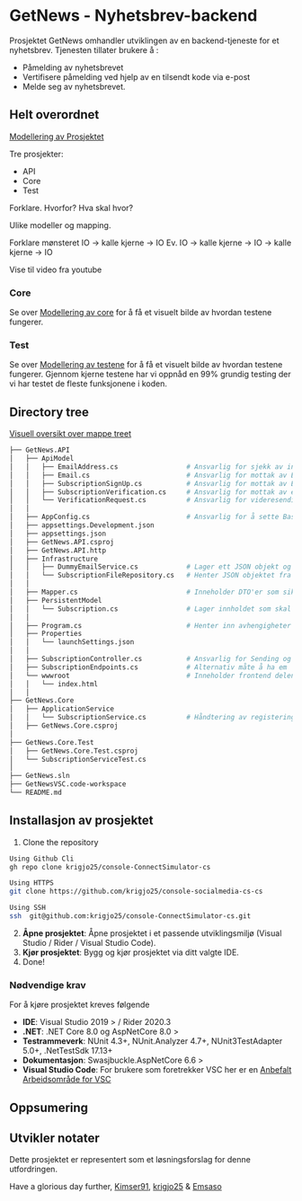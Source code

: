 #   GetNews - Nyhetsbrev-backend
Prosjektet GetNews omhandler utviklingen av en backend-tjeneste for et nyhetsbrev.
Tjenesten tillater brukere å :
* Påmelding av nyhetsbrevet
* Vertifisere påmelding ved hjelp av en tilsendt kode via e-post
* Melde seg av nyhetsbrevet.

## Helt overordnet
[Modellering av Prosjektet](./model/getnews.md)

<!--?  Hva synes dere om denne endringen?
Prosjektet er delt inn i tre hovedkomponenter:
* **API**: Ansvarlig for grensesnitt mot eksterne systemer/frontend
* **Core**: Inneholder kjernelogikken og forretningsreglene
* **Test**: Omfatter enhetstester og integrasjonstester.

### Dataflyt og mønstere
Systemet benytter et mønster for dataflyt som kan visualiseres som:
```mermaid
%% Input/Output(IO) -> Kall til kjerne -> IO
Denne [linken]() Inneholder en mer detaljert forklaring av dataflyten.

```
### Core-laget
[Modellering av hvordan Core fungerer sammen](./model/core.md)
Dette laget implementerer all forretningslogikk for håndtering av abonnementer, verifisering og avmelding

### Test-laget
Se [Modellering av testene](./model/testModel.md) for en visuell oversikt over teststrukturen.
Vårt testregime har oppnådd en testdekning på 99% i kjernelaget, noe som sikrer robusthet og kvalitet i de fleste funksjoner.
-->

Tre prosjekter: 
- API
- Core
- Test

Forklare. Hvorfor? Hva skal hvor?

Ulike modeller og mapping. 

Forklare mønsteret IO -> kalle kjerne -> IO
Ev. IO -> kalle kjerne -> IO -> kalle kjerne -> IO

Vise til video fra youtube



### Core
Se over [Modellering av core](./model/core.md) for å få et visuelt bilde av hvordan testene fungerer.

### Test
Se over [Modellering av testene](./model/testModel.md) for å få et visuelt bilde av hvordan testene fungerer.
Gjennom kjerne testene har vi oppnåd en 99% grundig testing der vi har testet de fleste funksjonene i koden.

##  Directory tree
[Visuell oversikt over mappe treet](./model/tree.md)

```sh
├── GetNews.API
│   ├── ApiModel
│   │   ├── EmailAddress.cs                 # Ansvarlig for sjekk av inn skrevet Emailadresse
│   │   ├── Email.cs                        # Ansvarlig for mottak av Email innhold fra frontend
│   │   ├── SubscriptionSignUp.cs           # Ansvarlig for mottak av Emailadresse for sjekk i Backend
│   │   ├── SubscriptionVerification.cs     # Ansvarlig for mottak av emailadressen og verificationCode
│   │   └── VerificationRequest.cs          # Ansvarlig for videresending av emailadressen og verifikasjonskoden til backend
│   │
│   ├── AppConfig.cs                        # Ansvarlig for å sette BasePath for fillagring
│   ├── appsettings.Development.json
│   ├── appsettings.json
│   ├── GetNews.API.csproj
│   ├── GetNews.API.http
│   ├── Infrastructure
│   │   ├── DummyEmailService.cs            # Lager ett JSON objekt og lagrer det som en fil i Subscription mappen
│   │   └── SubscriptionFileRepository.cs   # Henter JSON objektet fra Riktig fil bestemt av Emailadressen som blir sendt med fra UI
│   │
│   ├── Mapper.cs                           # Inneholder DTO'er som sikrer at riktig dataflyt og at kun ønsket del av JSON ovjektet kommer dit det skal
│   ├── PersistentModel
│   │   └── Subscription.cs                 # Lager innholdet som skal lagres i "Emailen" som blir laget av DummyEmailService.cs
│   │
│   ├── Program.cs                          # Henter inn avhengigheter og lytter etter API kall via MapPost
│   ├── Properties
│   │   └── launchSettings.json
│   │
│   ├── SubscriptionController.cs           # Ansvarlig for Sending og mottak av informasjon til Backend
│   ├── SubscriptionEndpoints.cs            # Alternativ måte å ha em  Router til API om en ønsker (mer dynamisk og ryddigere enn å legge alt i Program) 
│   └── wwwroot                             # Inneholder frontend delen av prosjektet
│   │   └── index.html
│   │
├── GetNews.Core
│   ├── ApplicationService
│   │   └── SubscriptionService.cs          # Håndtering av registering, vertifisering og avmelding
│   ├── GetNews.Core.csproj
│
├── GetNews.Core.Test
│   ├── GetNews.Core.Test.csproj
│   └── SubscriptionServiceTest.cs        
│
├── GetNews.sln
├── GetNewsVSC.code-workspace
└── README.md
```
##  Installasjon av prosjektet
1. Clone the repository
```sh
Using Github Cli
gh repo clone krigjo25/console-ConnectSimulator-cs

Using HTTPS
git clone https://github.com/krigjo25/console-socialmedia-cs-cs

Using SSH
ssh  git@github.com:krigjo25/console-ConnectSimulator-cs.git

```
2.  **Åpne prosjektet**: Åpne prosjektet i et passende utviklingsmiljø (Visual Studio / Rider / Visual Studio Code).
3.  **Kjør prosjektet**: Bygg og kjør prosjektet via ditt valgte IDE.
4. Done!

### Nødvendige krav
For å kjøre prosjektet kreves følgende
* **IDE**: Visual Studio 2019 > / Rider 2020.3
* **.NET**: .NET Core 8.0  og AspNetCore 8.0 >
* **Testrammeverk**:  NUnit 4.3+, NUnit.Analyzer 4.7+, NUnit3TestAdapter 5.0+, .NetTestSdk 17.13+
* **Dokumentasjon**: Swasjbuckle.AspNetCore 6.6 >
* **Visual Studio Code**: For brukere som foretrekker VSC her er en [Anbefalt Arbeidsområde for VSC](https://vscode.dev/profile/github/4c4bde0a91b6c89df4bdfc6f5f022189)

## Oppsumering
<!--? Hva synes dere om denne implementasjonen av oppsumering?
Gjennom prosjektet har det vært utfordrende å forstå herakiet, og sette seg inn i hvordan fungerer koden. 
Vi løste det med å lage diagrammer som viser mappe herakiet, modellering av klassene, og deres ansvar ved bruk av klasse diagram.
I begynnelsen har det vært en utfordring  med team dynamikk, og tenke som en enhet. Dette løste vi med å ha struktur i koden og spille spill på fredager  30 min -1t,
der vi øver på kommunikasjon og team building. -->

##  Utvikler notater
Dette prosjektet er representert som et løsningsforslag for denne utfordringen.

Have a glorious day further,
[Kimser91](https://github.com/Kimser91), [krigjo25](https://github.com/krigjo25) & [Emsaso](https://github.com/emsaso)
